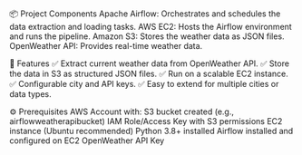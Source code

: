 📦 Project Components
Apache Airflow: Orchestrates and schedules the data extraction and loading tasks.
AWS EC2: Hosts the Airflow environment and runs the pipeline.
Amazon S3: Stores the weather data as JSON files.
OpenWeather API: Provides real-time weather data.


🚀 Features
✅ Extract current weather data from OpenWeather API.
✅ Store the data in S3 as structured JSON files.
✅ Run on a scalable EC2 instance.
✅ Configurable city and API keys.
✅ Easy to extend for multiple cities or data types.


⚙️ Prerequisites
AWS Account with:
S3 bucket created (e.g., airflowweatherapibucket)
IAM Role/Access Key with S3 permissions
EC2 instance (Ubuntu recommended)
Python 3.8+ installed
Airflow installed and configured on EC2
OpenWeather API Key

